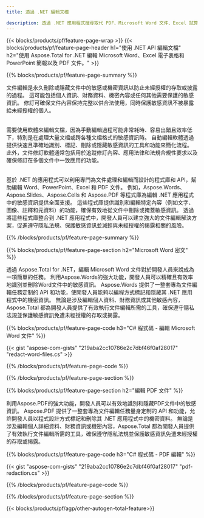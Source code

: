 ```yaml
---
title: 透過 .NET 編輯文檔 

description: 透過 .NET 應用程式搜尋取代 PDF、Microsoft Word 文件、Excel 試算表和 PowerPoint 簡報資料。列出 C# 程式碼
---
```


{{< blocks/products/pf/feature-page-wrap >}}
{{< blocks/products/pf/feature-page-header h1="使用 .NET API 編輯文檔" h2="使用 Aspose.Total for .NET 編輯 Microsoft Word、Excel 電子表格和 PowerPoint 簡報以及 PDF 文件。" >}}

{{% blocks/products/pf/feature-page-summary %}}

文件編輯是永久刪除或隱藏文件中的敏感或機密資訊以防止未經授權的存取或披露的過程。 這可能包括個人資訊、財務資料、機密內容或任何其他需要保護的敏感資訊。 修訂可確保文件內容保持完整以供合法使用，同時保護敏感資訊不被暴露給未經授權的個人。 <br /><br />

需要使用軟體來編輯文檔，因為手動編輯過程可能非常耗時、容易出錯且效率低下，特別是在處理大量文檔或跨各種文檔格式的敏感資訊時。 自動編輯軟體透過提供快速且準確地識別、標記、刪除或隱藏敏感資訊的工具和功能來簡化流程。 此外，文件修訂軟體通常包括用於追蹤修訂內容、應用法律和法規合規性要求以及確保修訂在多個文件中一致應用的功能。<br /><br />

基於 .NET 的應用程式可以利用專門為文件處理和編輯而設計的程式庫和 API，幫助編輯 Word、PowerPoint、Excel 和 PDF 文件。 例如，Aspose.Words、Aspose.Slides、Aspose.Cells 和 Aspose.PDF 等程式庫為編輯 .NET 應用程式中的敏感資訊提供全面支援。 這些程式庫提供識別和編輯特定內容（例如文字、圖像、註釋和元資料）的功能，確保有效地從文件中刪除或掩蓋敏感資訊。 透過將這些程式庫整合到 .NET 應用程式中，開發人員可以建立強大的文件編輯解決方案，促進遵守隱私法規、保護敏感資訊並減輕與未經授權的揭露相關的風險。


{{% /blocks/products/pf/feature-page-summary  %}}

{{% blocks/products/pf/feature-page-section  h2="Microsoft Word 密文" %}}

透過 Aspose.Total for .NET，編輯 Microsoft Word 文件對於開發人員來說成為一項簡單的任務。 利用Aspose.Words的強大功能，開發人員可以精確且有效率地識別並刪除Word文件中的敏感資訊。 Aspose.Words 提供了一整套專為文件編輯任務定制的 API 和功能，使開發人員能夠以編程方式標記和隱藏其 .NET 應用程式中的機密資訊。 無論是涉及編輯個人資料、財務資訊或其他敏感內容，Aspose.Total 都為開發人員提供了有效執行文件編輯所需的工具，確保遵守隱私法規並保護敏感資訊免遭未經授權的存取或揭露。

{{% blocks/products/pf/feature-page-code h3="C# 程式碼 - 編輯 Microsoft Word 文件" %}}

{{< gist "aspose-com-gists" "219aba2cc10786e2c7dbf46f0af28017" "redact-word-files.cs" >}}

{{% /blocks/products/pf/feature-page-code  %}}

{{% /blocks/products/pf/feature-page-section %}}

{{% blocks/products/pf/feature-page-section  h2="編輯 PDF 文件" %}}

利用Aspose.PDF的強大功能，開發人員可以有效地識別和隱藏PDF文件中的敏感資訊。 Aspose.PDF 提供了一整套專為文件編輯任務量身定制的 API 和功能，允許開發人員以程式設計方式標記和刪除其 .NET 應用程式中的機密資料。 無論是涉及編輯個人詳細資料、財務資訊或機密內容，Aspose.Total 都為開發人員提供了有效執行文件編輯所需的工具，確保遵守隱私法規並保護敏感資訊免遭未經授權的存取或揭露。

{{% blocks/products/pf/feature-page-code h3="C# 程式碼 - PDF 編輯" %}}

{{< gist "aspose-com-gists" "219aba2cc10786e2c7dbf46f0af28017" "pdf-redaction.cs" >}}

{{% /blocks/products/pf/feature-page-code  %}}

{{% /blocks/products/pf/feature-page-section %}}

{{< blocks/products/pf/agp/other-autogen-total-feature>}}